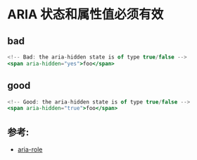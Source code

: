 # ARIA 状态和属性值必须有效

## bad

```jsx
<!-- Bad: the aria-hidden state is of type true/false -->
<span aria-hidden="yes">foo</span>
```

## good

```jsx
<!-- Good: the aria-hidden state is of type true/false -->
<span aria-hidden="true">foo</span>
```

## 参考:

- [aria-role](https://github.com/jsx-eslint/eslint-plugin-react/blob/c42b624d0fb9ad647583a775ab9751091eec066f/docs/rules/aria-role)
